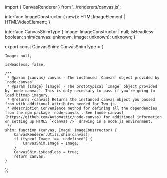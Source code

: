 import { CanvasRenderer } from '../renderers/canvas.js';

interface ImageConstructor {
    new(): HTMLImageElement | HTMLVideoElement;
}

interface CanvasShimType {
    Image: ImageConstructor | null;
    isHeadless: boolean;
    shim(canvas: unknown, image: unknown): unknown;
}

export const CanvasShim: CanvasShimType = {

    Image: null,

    isHeadless: false,

    /**
     * @param {canvas} canvas - The instanced `Canvas` object provided by `node-canvas`.
     * @param {Image} [Image] - The prototypical `Image` object provided by `node-canvas`. This is only necessary to pass if you're going to load bitmap imagery.
     * @returns {canvas} Returns the instanced canvas object you passed from with additional attributes needed for Two.js.
     * @description Convenience method for defining all the dependencies from the npm package `node-canvas`. See [node-canvas](https://github.com/Automattic/node-canvas) for additional information on setting up HTML5 `<canvas />` drawing in a node.js environment.
     */
    shim: function (canvas, Image: ImageConstructor) {
        CanvasRenderer.Utils.shim(canvas);
        if (typeof Image !== 'undefined') {
            CanvasShim.Image = Image;
        }
        CanvasShim.isHeadless = true;
        return canvas;
    }
};
